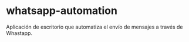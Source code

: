 # whatsapp-automation
Aplicación de escritorio que automatiza el envío de mensajes a través de Whastapp.
